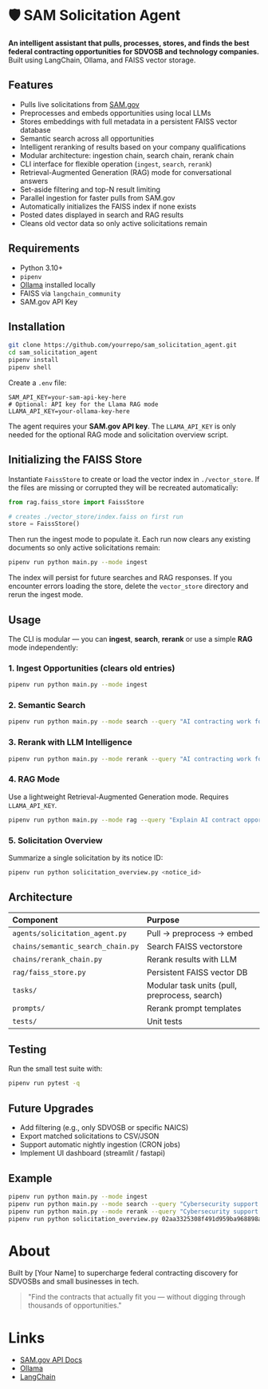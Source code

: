 # 🛡️ SAM Solicitation Agent

**An intelligent assistant that pulls, processes, stores, and finds the best federal contracting opportunities for SDVOSB and technology companies.**  
Built using LangChain, Ollama, and FAISS vector storage.

## Features

- Pulls live solicitations from [SAM.gov](https://sam.gov)
- Preprocesses and embeds opportunities using local LLMs
- Stores embeddings with full metadata in a persistent FAISS vector database
- Semantic search across all opportunities
- Intelligent reranking of results based on your company qualifications
- Modular architecture: ingestion chain, search chain, rerank chain
- CLI interface for flexible operation (`ingest`, `search`, `rerank`)
- Retrieval-Augmented Generation (RAG) mode for conversational answers
- Set-aside filtering and top-N result limiting
- Parallel ingestion for faster pulls from SAM.gov
- Automatically initializes the FAISS index if none exists
- Posted dates displayed in search and RAG results
- Cleans old vector data so only active solicitations remain


## Requirements

- Python 3.10+
- `pipenv`
- [Ollama](https://ollama.ai/) installed locally
- FAISS via `langchain_community`
- SAM.gov API Key


## Installation

```bash
git clone https://github.com/yourrepo/sam_solicitation_agent.git
cd sam_solicitation_agent
pipenv install
pipenv shell
```

Create a `.env` file:

```dotenv
SAM_API_KEY=your-sam-api-key-here
# Optional: API key for the Llama RAG mode
LLAMA_API_KEY=your-ollama-key-here
```

The agent requires your **SAM.gov API key**. The `LLAMA_API_KEY` is only needed
for the optional RAG mode and solicitation overview script.

## Initializing the FAISS Store

Instantiate `FaissStore` to create or load the vector index in `./vector_store`.
If the files are missing or corrupted they will be recreated automatically:

```python
from rag.faiss_store import FaissStore

# creates ./vector_store/index.faiss on first run
store = FaissStore()
```

Then run the ingest mode to populate it. Each run now clears any existing
documents so only active solicitations remain:

```bash
pipenv run python main.py --mode ingest
```

The index will persist for future searches and RAG responses. If you encounter
errors loading the store, delete the `vector_store` directory and rerun the
ingest mode.

## Usage

The CLI is modular — you can **ingest**, **search**, **rerank** or use a simple
**RAG** mode independently:

### 1. Ingest Opportunities (clears old entries)

```bash
pipenv run python main.py --mode ingest
```

### 2. Semantic Search

```bash
pipenv run python main.py --mode search --query "AI contracting work for a small business"
```

### 3. Rerank with LLM Intelligence

```bash
pipenv run python main.py --mode rerank --query "AI contracting work for a small business"
```

### 4. RAG Mode

Use a lightweight Retrieval-Augmented Generation mode. Requires `LLAMA_API_KEY`.

```bash
pipenv run python main.py --mode rag --query "Explain AI contract opportunities in cyber"
```

### 5. Solicitation Overview

Summarize a single solicitation by its notice ID:

```bash
pipenv run python solicitation_overview.py <notice_id>
```


## Architecture

| Component | Purpose |
|:--|:--|
| `agents/solicitation_agent.py` | Pull → preprocess → embed |
| `chains/semantic_search_chain.py` | Search FAISS vectorstore |
| `chains/rerank_chain.py` | Rerank results with LLM |
| `rag/faiss_store.py` | Persistent FAISS vector DB |
| `tasks/` | Modular task units (pull, preprocess, search) |
| `prompts/` | Rerank prompt templates |
| `tests/` | Unit tests |

## Testing

Run the small test suite with:

```bash
pipenv run pytest -q
```


## Future Upgrades

- Add filtering (e.g., only SDVOSB or specific NAICS)
- Export matched solicitations to CSV/JSON
- Support automatic nightly ingestion (CRON jobs)
- Implement UI dashboard (streamlit / fastapi)


## Example

```bash
pipenv run python main.py --mode ingest
pipenv run python main.py --mode search --query "Cybersecurity support for government agencies"
pipenv run python main.py --mode rerank --query "Cybersecurity support for government agencies"
pipenv run python solicitation_overview.py 02aa3325308f491d959ba968898accd6
```


# About

Built by [Your Name] to supercharge federal contracting discovery for SDVOSBs and small businesses in tech.

> "Find the contracts that actually fit you — without digging through thousands of opportunities."


# Links

- [SAM.gov API Docs](https://open.gsa.gov/api/sam/opportunities-api/)
- [Ollama](https://ollama.ai/)
- [LangChain](https://python.langchain.com/)
